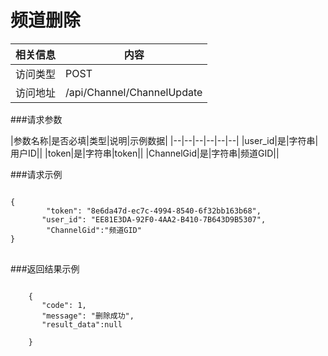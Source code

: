 # 频道删除
|相关信息|内容|
|--|--|
|访问类型|POST|
|访问地址|/api/Channel/ChannelUpdate|
###请求参数

|参数名称|是否必填|类型|说明|示例数据|
|--|--|--|--|--|--|
|user_id|是|字符串|用户ID||
|token|是|字符串|token||
|ChannelGid|是|字符串|频道GID||

###请求示例
<pre>
<code>
{
        "token": "8e6da47d-ec7c-4994-8540-6f32bb163b68",
       "user_id": "EE81E3DA-92F0-4AA2-B410-7B643D9B5307",
        "ChannelGid":"频道GID"
}
</code>
</pre>


###返回结果示例

<pre>
<code>
    {
       "code": 1,
       "message": "删除成功",
       "result_data":null

    }
</code>
</pre>
